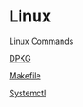# Linux

[Linux Commands](Linux%203d1f9b7482ae426cae99b43652456726/Linux%20Commands%208ed1522af02944a2816e5718e085d81c.md)

[DPKG](Linux%203d1f9b7482ae426cae99b43652456726/DPKG%200be9bfc15e9c4e51be39f90653141852.md)

[Makefile](Linux%203d1f9b7482ae426cae99b43652456726/Makefile%205eb601f1412a4ca28ee60a375e8732e7.md)

[Systemctl](Linux%203d1f9b7482ae426cae99b43652456726/Systemctl%207e7f7aba52df479e9dc909a10fe4a9d4.md)